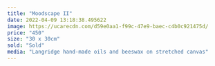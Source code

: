 ```yaml
---
title: "Moodscape II"
date: 2022-04-09 13:18:38.495622
image: https://ucarecdn.com/d59e0aa1-f99c-47e9-baec-c4b0c921475d/
price: "450"
size: "30 x 30cm"
sold: "Sold"
media: "Langridge hand-made oils and beeswax on stretched canvas"
---
```



